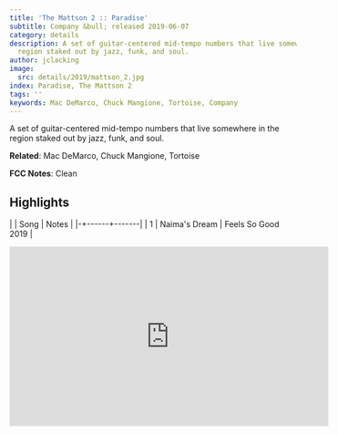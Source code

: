 ```yaml
---
title: 'The Mattson 2 :: Paradise'
subtitle: Company &bull; released 2019-06-07
category: details
description: A set of guitar-centered mid-tempo numbers that live somewhere in the
  region staked out by jazz, funk, and soul.
author: jclacking
image:
  src: details/2019/mattson_2.jpg
index: Paradise, The Mattson 2
tags: ''
keywords: Mac DeMarco, Chuck Mangione, Tortoise, Company
---
```

A set of guitar-centered mid-tempo numbers that live somewhere in the region staked out by jazz, funk, and soul.<!--more-->

**Related**: Mac DeMarco, Chuck Mangione, Tortoise

**FCC Notes**: Clean

## Highlights

| | Song | Notes |
|-+------+-------|
| 1 | Naima's Dream | Feels So Good 2019 |

<div class="tlo-detail-video"><iframe width="560" height="315" src="https://www.youtube.com/embed/pQTKztvxEXw" frameborder="0" allow="autoplay; encrypted-media" allowfullscreen></iframe></div>

